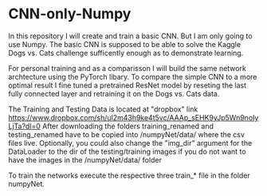 # CNN-only-Numpy
In this repository I will create and train a basic CNN. But I am only going to use Numpy.
The basic CNN is supposed to be able to solve the Kaggle Dogs vs. Cats challenge sufficently enough as to demonstrate learning.

For personal training and as a comparisson I will build the same network archtecture using the PyTorch libary.
To compare the simple CNN to a more optimal result I fine tuned a pretrained ResNet model by reseting the last fully connected layer and retraining it on the Dogs vs. Cats data. 

The Training and Testing Data is located at "dropbox" link https://www.dropbox.com/sh/ul2m43h9ke4t5vc/AAAp_sEHK9yJp5Wn9noIyLjTa?dl=0
After downloading the folders training_renamed and testing_renamed have to be copied into /numpyNet/data/ where the csv files live.
Optionally, you could also change the "img_dir" argument for the DataLoader to the dir of the testing/training images if you do not want to have the images in the /numpyNet/data/ folder

To train the networks execute the respective three train_* file in the folder numpyNet. 
